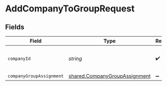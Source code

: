 # AddCompanyToGroupRequest


## Fields

| Field                                                                                 | Type                                                                                  | Required                                                                              | Description                                                                           | Example                                                                               |
| ------------------------------------------------------------------------------------- | ------------------------------------------------------------------------------------- | ------------------------------------------------------------------------------------- | ------------------------------------------------------------------------------------- | ------------------------------------------------------------------------------------- |
| `companyId`                                                                           | *string*                                                                              | :heavy_check_mark:                                                                    | Unique identifier for a company.                                                      | 8a210b68-6988-11ed-a1eb-0242ac120002                                                  |
| `companyGroupAssignment`                                                              | [shared.CompanyGroupAssignment](../../../sdk/models/shared/companygroupassignment.md) | :heavy_minus_sign:                                                                    | N/A                                                                                   |                                                                                       |